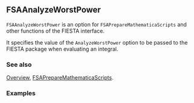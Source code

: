 ## FSAAnalyzeWorstPower

`FSAAnalyzeWorstPower` is an option for `FSAPrepareMathematicaScripts` and other functions of the FIESTA interface.

It specifies the value of the `AnalyzeWorstPower` option to be passed to the FIESTA package when evaluating an integral.

### See also

[Overview](Extra/FeynHelpers.md), [FSAPrepareMathematicaScripts](FSAPrepareMathematicaScripts.md).

### Examples